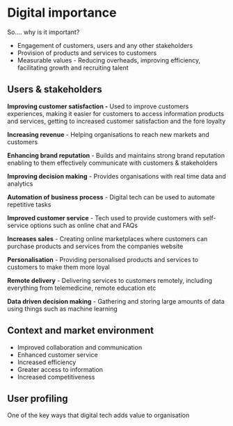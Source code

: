 # Digital importance

So…. why is it important?

- Engagement of customers, users and any other stakeholders
- Provision of products and services to customers
- Measurable values - Reducing overheads, improving efficiency, facilitating growth and recruiting talent

## Users & stakeholders

**Improving customer satisfaction -** Used to improve customers experiences, making it easier for customers to access information products and services, getting to increased customer satisfaction and the fore loyalty

 

**Increasing revenue** - Helping organisations to reach new markets and customers

**Enhancing brand reputation** - Builds and maintains strong brand reputation enabling to them effectively communicate with customers & stakeholders

**Improving decision making** - Provides organisations with real time data and analytics

**Automation of business process** - Digital tech can be used to automate repetitive tasks

**Improved customer service** - Tech used to provide customers with self-service options such as online chat and FAQs

**Increases sales** - Creating online marketplaces where customers can purchase products and services from the companies website

**Personalisation** - Providing personalised products and services to customers to make them more loyal

**Remote delivery** - Delivering services to customers remotely, including everything from telemedicine, remote education etc

**Data driven decision making** - Gathering and storing large amounts of data using things such as machine learning

## Context and market environment

- Improved collaboration and communication
- Enhanced customer service
- Increased efficiency
- Greater access to information
- Increased competitiveness

## User profiling

One of the key ways that digital tech adds value to organisation